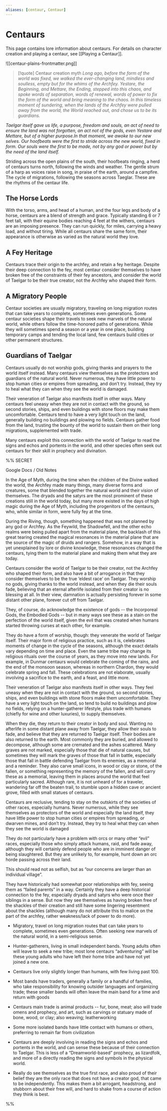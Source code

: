```yaml
---
aliases: [centaur, Centaur]
---
```


# Centaurs

This page contains lore information about centaurs. For details on character creation and playing a centaur, see [[Playing a Centaur]]. 

![[centaur-plains-frontmatter.png]]

>[!quote] Centaur creation myth
*Long ago, before the form of the world was fixed, we walked the ever-changing land, mindless and soulless, empty but for the whims of the Archfey. Yestare, the Beginning, and Mettare, the Ending, stepped into this chaos, and spoke words of separation, words of renewal, words of power to fix the form of the world and bring meaning to the chaos. In this timeless moment of sundering, when the lands of the Archfey were pulled away from the world, the World reached out, and chose us to be its guardians.*
>
*Taelgar itself gave us life, a purpose, freedom and souls, an act of need to ensure the land was not forgotten, an act not of the gods, even Yestare and Mettare, but of a higher purpose.In that moment, we awoke to our new selves. Our hoofbeats were the first to stride across the new world, fixed in form. Our souls were the first to be made, not by any god or power but by the need of the land itself.*

Striding across the open plains of the south, their hoofbeats ringing, a herd of centaurs turns north, following the winds and weather. The gentle strum of a harp as voices raise in song, in praise of the earth, around a campfire. The cycle of migrations, following the seasons across Taeglar. These are the rhythms of the centaur life. 
## The Horse Lords
With the torso, arms, and head of a human, and the four legs and body of a horse, centaurs are a blend of strength and grace. Typically standing 6 or 7 feet tall, with their equine bodies reaching 4 feet at the withers, centaurs are an imposing presence. They can run quickly, for miles, carrying a heavy load, and without tiring. While all centaurs share the same form, their appearance is otherwise as varied as the natural world they love.
## A Fey Heritage
Centaurs trace their origin to the archfey, and retain a fey heritage. Despite their deep connection to the fey, most centaur consider themselves to have broken free of the constraints of their fey ancestors, and consider the world of Taelgar to be their true creator, not the Archfey who shaped their form. 
## A Migratory People
Centaur societies are usually migratory, traveling on long migration routes that can take years to complete, sometimes even generations. Some centaur societies shape their travels to seek new marvels of the natural world, while others follow the time-honored paths of generations. While they will sometimes spend a season or a year in one place, building temporary camps and tending the local land, few centaurs build cities or other permanent structures. 
## Guardians of Taelgar
Centaurs usually do not worship gods, giving thanks and prayers to the world itself instead. Many centaurs view themselves as the protectors and guardians of the natural world. Never numerous, they have little power to stop human cities or empires from spreading, and don’t try. Instead, they try to heal what they can when they see the world is damaged. 

Their veneration of Taelgar also manifests itself in other ways. Many centaurs feel uneasy when they are not in contact with the ground, so second stories, ships, and even buildings with stone floors may make them uncomfortable. Centaurs tend to have a very light touch on the land, generally building no buildings and plowing no fields. Centaurs gather food from the land, trusting the bounty of the world to sustain them on their long migrations, supplemented with trade.

Many centaurs exploit this connection with the world of Taelgar to read the signs and echos and portents in the world, and other species often seek out centaurs for their skill in prophecy and divination. 
    
%% SECRET 

Google Docs / Old Notes

In the Age of Myth, during the time when the children of the Divine walked the world, the Archfey made many things, many diverse forms and creatures, some that blended together the natural world and their vision of themselves. The dryads and the satyrs are the most prominent of these creations still in the world today, but many more existed in the days of high magic during the Age of Myth, including the progenitors of the centaurs, who, while similar in form, were fully fey at the time.

During the Riving, though, something happened that was not planned by any god or Archfey. As the Feywild, the Shadowfell, and the other echo realms were being pulled apart from the material plane, the backlash of this great tearing created the magical resonances in the material plane that are the source of the magic of druids and rangers. Somehow, in a way that is yet unexplained by lore or divine knowledge, these resonances changed the centaurs, tying them to the material plane and making them what they are today.

Centaurs consider the world of Taelgar to be their creator, not the Archfey who shaped their form, and also have a bit of arrogance in that they consider themselves to be the true ‘eldest race’ on Taelgar. They worship no gods, giving thanks to the world instead, and when they die their souls fade, believing that an eternal afterlife isolated from their creator is no blessing at all. In their view, damnation is actually persisting forever in some distant other plane, forever cut off from Taelgar.

They, of course, do acknowledge the existence of gods -- the Incorporeal Gods, the Embodied Gods -- but in many ways see these as a stain on the perfection of the world itself, given the evil that was created when humans started throwing curses at each other, for example. 

They do have a form of worship, though: they venerate the world of Taelgar itself. Their major form of religious practice, such as it is, celebrates moments of change in the cycle of the seasons, although the exact details vary depending on time and place. Even the same tribe may change its religious rituals over the course of years, as they move into new lands. For example, in Dunmar centaurs would celebrate the coming of the rains, and the end of the monsoon season, whereas in northern Chardon, they would celebrate spring and fall. These celebrations are not elaborate, usually involving a sacrifice to the earth, and a feast, and little more. 

Their veneration of Taelgar also manifests itself in other ways. They feel uneasy when they are not in contact with the ground, so second stories, ships, and even buildings with stone floors make them uncomfortable. They have a very light touch on the land, so tend to build no buildings and plow no fields, relying on a hunter-gatherer lifestyle, plus trade with humans (chiefly for wine and other luxuries), to supply themselves. 

When they die, they return to their creator in body and soul. Wanting no afterlife in some distant plane away from Taelgar, they allow their souls to fade, and believe that they are returned to Taelgar itself. Their bodies are also returned to the earth. Most commonly they are buried, and allowed to decompose, although some are cremated and the ashes scattered. Many graves are not marked, especially those that die of natural causes, but sometimes they will mark the graves of those that fall in battle, especially those that fall in battle defending Taelgar from its enemies, as a memorial and a reminder. They also carve small icons, in wood or clay or stone, of the fallen, or something representing the memory of the fallen, and will carry these as a memorial, leaving them in places around the world that feel particularly sacred. Although rare, it is not unheard of for a traveler, wandering far off the beaten trail, to stumble upon a hidden cave or ancient grove, filled with small statues of centaurs. 

Centaurs are reclusive, tending to stay on the outskirts of the societies of other races, especially humans. Never numerous, while they see themselves as protectors of the world and especially the land itself, they have little power to stop human cities or empires from spreading, or dwarven mines, and don’t try. Instead, they try to heal what they can when they see the world is damaged  

They do not particularly have a problem with orcs or many other “evil” races, especially those who simply attack humans, raid, and fade away, although they will certainly defend people who are in imminent danger of being slaughtered. But they are unlikely to, for example, hunt down an orc horde passing across their land. 

This should read not as selfish, but as “our concerns are larger than an individual village”. 

They have historically had somewhat poor relationships with fey, seeing them as “failed parents” in a way. Certainly they have a deep historical connection to the fey, especially dryads and satyrs who were once their siblings in a sense. But now they see themselves as having broken free of the shackles of their creation and still have some lingering resentment about the shackles (although many do not attribute this to malice on the part of the archfey, rather weakness/lack of power to do more).

- Migratory, travel on long migration routes that can take years to complete, sometimes even generations. Often seeking new marvels of the natural world, in a semi-religious sense.
    
- Hunter-gatherers, living in small independent bands. Young adults often will leave to seek a new tribe; most lone centaurs “adventuring” will be these young adults who have left their home tribe and have not yet joined a new one.
    
- Centaurs live only slightly longer than humans, with few living past 100.
    
- Most bands have traders, generally a family or a handful of families, who take responsibility for knowing outsider languages and organizing trade; these smaller bands will often leave the main band for a time and return with goods

- Centaurs main trade is animal products -- fur, bone, meat; also will trade omens and prophecy, and art, such as carvings or statuary made of bone, wood, or clay; also weaving; leatherworking
    
- Some more isolated bands have little contact with humans or others, preferring to remain far from civilization

- Centaurs are deeply involving in reading the signs and echos and portents in the world, and can sense these because of their connection to Taelgar. This is less of a “Dreamworld-based” prophecy, as lizardfolk, and more of a directly reading the signs and symbols in the physical world.
    
- Really do see themselves as the true first race, and also proud of their belief they are the only race that does not have a creator god, that came to be independently. This makes them a bit arrogant, headstrong, and stubborn about their free will, and hard to shake from a course of action they think is best.

%%